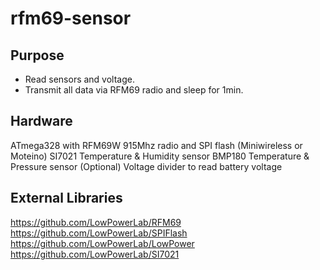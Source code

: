 # rfm69-sensor

## Purpose
* Read sensors and voltage.
* Transmit all data via RFM69 radio and sleep for 1min.

## Hardware
ATmega328 with RFM69W 915Mhz radio and SPI flash (Miniwireless or Moteino)
SI7021 Temperature & Humidity sensor
BMP180 Temperature & Pressure sensor (Optional)
 Voltage divider to read battery voltage

## External Libraries
https://github.com/LowPowerLab/RFM69
https://github.com/LowPowerLab/SPIFlash
https://github.com/LowPowerLab/LowPower
https://github.com/LowPowerLab/SI7021
